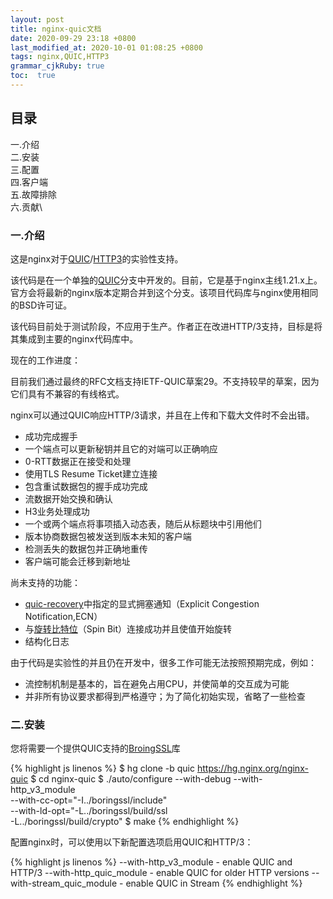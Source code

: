 ```yaml
---
layout: post
title: nginx-quic文档
date: 2020-09-29 23:18 +0800
last_modified_at: 2020-10-01 01:08:25 +0800
tags: nginx,QUIC,HTTP3
grammar_cjkRuby: true
toc:  true
---
```


## 目录
一.介绍\
二.安装\
三.配置\
四.客户端\
五.故障排除\
六.贡献\


### 一.介绍
这是nginx对于[QUIC](https://datatracker.ietf.org/doc/html/rfc9000)/[HTTP3](https://datatracker.ietf.org/doc/html/draft-ietf-quic-http)的实验性支持。

该代码是在一个单独的[QUIC](https://hg.nginx.org/nginx-quic)分支中开发的。目前，它是基于nginx主线1.21.x上。官方会将最新的nginx版本定期合并到这个分支。该项目代码库与nginx使用相同的BSD许可证。

该代码目前处于测试阶段，不应用于生产。作者正在改进HTTP/3支持，目标是将其集成到主要的nginx代码库中。

现在的工作进度：

目前我们通过最终的RFC文档支持IETF-QUIC草案29。不支持较早的草案，因为它们具有不兼容的有线格式。

nginx可以通过QUIC响应HTTP/3请求，并且在上传和下载大文件时不会出错。

+ 成功完成握手
+ 一个端点可以更新秘钥并且它的对端可以正确响应
+ 0-RTT数据正在接受和处理
+ 使用TLS Resume Ticket建立连接
+ 包含重试数据包的握手成功完成
+ 流数据开始交换和确认
+ H3业务处理成功
+ 一个或两个端点将事项插入动态表，随后从标题块中引用他们
+ 版本协商数据包被发送到版本未知的客户端
+ 检测丢失的数据包并正确地重传
+ 客户端可能会迁移到新地址

尚未支持的功能：

+ [quic-recovery](https://datatracker.ietf.org/doc/html/rfc9002)中指定的显式拥塞通知（Explicit Congestion Notification,ECN）
+ 与[旋转比特位](https://www.kancloud.cn/kancloud/http3-explained/1395029)（Spin Bit）连接成功并且使值开始旋转
+ 结构化日志

由于代码是实验性的并且仍在开发中，很多工作可能无法按照预期完成，例如：
+ 流控制机制是基本的，旨在避免占用CPU，并使简单的交互成为可能
+ 并非所有协议要求都得到严格遵守；为了简化初始实现，省略了一些检查

### 二.安装

您将需要一个提供QUIC支持的[BroingSSL](https://boringssl.googlesource.com/boringssl/)库

{% highlight js linenos %}
$ hg clone -b quic https://hg.nginx.org/nginx-quic
$ cd nginx-quic
$ ./auto/configure --with-debug --with-http_v3_module       \
                   --with-cc-opt="-I../boringssl/include"   \
                   --with-ld-opt="-L../boringssl/build/ssl  \
                                  -L../boringssl/build/crypto"
$ make
{% endhighlight %}

配置nginx时，可以使用以下新配置选项启用QUIC和HTTP/3：

{% highlight js linenos %}
  --with-http_v3_module     - enable QUIC and HTTP/3
  --with-http_quic_module   - enable QUIC for older HTTP versions
  --with-stream_quic_module - enable QUIC in Stream
{% endhighlight %}

